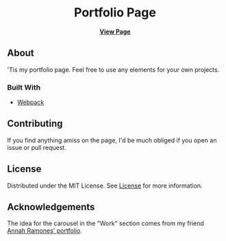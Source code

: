 <h1 align="center">Portfolio Page</h1>
<p align="center"><b>
  <a href="https://heinjeong.com/" target="_blank" rel="noreferrer">View Page</a></b>
</p>

<!-- ABOUT THE PROJECT -->
## About

'Tis my portfolio page. Feel free to use any elements for your own projects.

### Built With

* [Webpack](https://webpack.js.org)

## Contributing

If you find anything amiss on the page, I'd be much obliged if you open an issue or pull request. 

<!-- LICENSE -->
## License

Distributed under the MIT License. See <a href="https://github.com/hein-j/portfolio-page/blob/main/LICENSE.txt">License</a> for more information.


<!-- ACKNOWLEDGEMENTS -->
## Acknowledgements
The idea for the carousel in the "Work" section comes from my friend <a href="http://annahramones.com/">Annah Ramones' portfolio</a>.